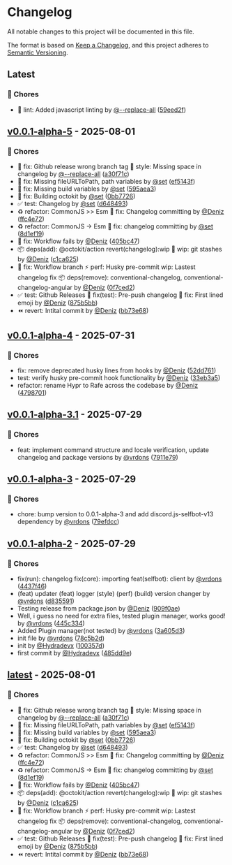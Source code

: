 # Changelog

All notable changes to this project will be documented in this file.

The format is based on [Keep a Changelog](https://keepachangelog.com/en/1.0.0/),
and this project adheres to [Semantic Versioning](https://semver.org/spec/v2.0.0.html).

## Latest

### 🔧 Chores

- 🧹 lint: Added javascript linting by [@--replace-all](https://github.com/--replace-all) ([59eed2f](https://github.com/Hydrion-Team/Rafe/commit/59eed2f4cd43a602af512c97f4acea83f99f208d))

## [v0.0.1-alpha-5](https://github.com/Hydrion-Team/Rafe/compare/v0.0.1-alpha-4...v0.0.1-alpha-5) - 2025-08-01

### 🔧 Chores

- 🐛 fix: Github release wrong branch tag 💄 style: Missing space in changelog by [@--replace-all](https://github.com/--replace-all) ([a30f71c](https://github.com/Hydrion-Team/Rafe/commit/a30f71ccd489b2a865feb60c3983295cd7a2ce6c))
- 🐛 fix: Missing fileURLToPath, path variables by [@set](https://github.com/set) ([ef5143f](https://github.com/Hydrion-Team/Rafe/commit/ef5143ff8962707bfccf9b2af9ee10f273c73287))
- 🐛 fix: Missing build variables by [@set](https://github.com/set) ([595aea3](https://github.com/Hydrion-Team/Rafe/commit/595aea380dba4bf1836589615c64e067e3de0f58))
- 🐛 fix: Building octokit by [@set](https://github.com/set) ([0bb7726](https://github.com/Hydrion-Team/Rafe/commit/0bb7726a84a220cd6f01406b0dbf105d44930915))
- ✅  test: Changelog by [@set](https://github.com/set) ([d648493](https://github.com/Hydrion-Team/Rafe/commit/d6484938d08272c4eb6dc5b38d432e13f45caee4))
- ♻️ refactor: CommonJS >> Esm 🐛 fix: Changelog committing by [@Deniz](https://github.com/Deniz) ([ffc4e72](https://github.com/Hydrion-Team/Rafe/commit/ffc4e7252c8e60b991745daac97dc31b6e413874))
- ♻️ refactor: CommonJS -> Esm 🐛 fix: changelog committing by [@set](https://github.com/set) ([8d1ef19](https://github.com/Hydrion-Team/Rafe/commit/8d1ef192aafdcc00f92f0e7a149561676dbe1340))
- 🐛 fix: Workflow fails by [@Deniz](https://github.com/Deniz) ([405bc47](https://github.com/Hydrion-Team/Rafe/commit/405bc47716a47a10c8b3ff1ccf749d596763f80c))
- 📦 deps(add): @octokit/action revert(changelog):wip 🚧 wip: git stashes by [@Deniz](https://github.com/Deniz) ([c1ca625](https://github.com/Hydrion-Team/Rafe/commit/c1ca6256a3a95b936f41fb676d5e8e5a9b6b6898))
- 🐛 fix: Workflow branch ⚡  perf: Husky pre-commit wip: Lastest changelog fix 📦 deps(remove): conventional-changelog, conventional-changelog-angular by [@Deniz](https://github.com/Deniz) ([0f7ced2](https://github.com/Hydrion-Team/Rafe/commit/0f7ced2c4b5e01de097e9c008af8f7cd60d54aa4))
- ✅  test: Github Releases 🐛 fix(test): Pre-push changelog 🐛 fix: First lined emoji by [@Deniz](https://github.com/Deniz) ([875b5bb](https://github.com/Hydrion-Team/Rafe/commit/875b5bb9e795faa76485cde4b6f48dd882a0c339))
- ⏪ revert: Intital commit by [@Deniz](https://github.com/Deniz) ([bb73e68](https://github.com/Hydrion-Team/Rafe/commit/bb73e6846a978d37abf388fbe9333e4c84064d6c))

## [v0.0.1-alpha-4](https://github.com/Hydrion-Team/Rafe/compare/v0.0.1-alpha-3.1...v0.0.1-alpha-4) - 2025-07-31

### 🔧 Chores

- fix: remove deprecated husky lines from hooks by [@Deniz](https://github.com/Deniz) ([52dd761](https://github.com/Hydrion-Team/Rafe/commit/52dd761ae601760633cd5299b2d56da042d22672))
- test: verify husky pre-commit hook functionality by [@Deniz](https://github.com/Deniz) ([33eb3a5](https://github.com/Hydrion-Team/Rafe/commit/33eb3a5043a24a6c7a339fdf4e1c35364ab96665))
- refactor: rename Hypr to Rafe across the codebase by [@Deniz](https://github.com/Deniz) ([4798701](https://github.com/Hydrion-Team/Rafe/commit/479870167b511c0c94f6c32d76a38f149d6a3912))

## [v0.0.1-alpha-3.1](https://github.com/Hydrion-Team/Rafe/compare/v0.0.1-alpha-3...v0.0.1-alpha-3.1) - 2025-07-29

### 🔧 Chores

- feat: implement command structure and locale verification, update changelog and package versions by [@vrdons](https://github.com/vrdons) ([7911e79](https://github.com/Hydrion-Team/Rafe/commit/7911e7946f23a283d2513106bb0f983ef8a3bff0))

## [v0.0.1-alpha-3](https://github.com/Hydrion-Team/Rafe/compare/v0.0.1-alpha-2...v0.0.1-alpha-3) - 2025-07-29

### 🔧 Chores

- chore: bump version to 0.0.1-alpha-3 and add discord.js-selfbot-v13 dependency by [@vrdons](https://github.com/vrdons) ([79efdcc](https://github.com/Hydrion-Team/Rafe/commit/79efdccc28513c8e0d931995e1283979b28bfa64))

## [v0.0.1-alpha-2](https://github.com/Hydrion-Team/Rafe/compare/latest...v0.0.1-alpha-2) - 2025-07-29

### 🔧 Chores

- fix(run): changelog fix(core): importing feat(selfbot): client by [@vrdons](https://github.com/vrdons) ([4437f46](https://github.com/Hydrion-Team/Rafe/commit/4437f46e63456084ed1d57996e4a5f20b54306d7))
- (feat) updater (feat) logger (style) (perf) (build) version changer by [@vrdons](https://github.com/vrdons) ([d835591](https://github.com/Hydrion-Team/Rafe/commit/d8355919ac681eb28d2f8225f3c17871e93d73f1))
- Testing release from package.json by [@Deniz](https://github.com/Deniz) ([909f0ae](https://github.com/Hydrion-Team/Rafe/commit/909f0aed462601c59b265f5b9f0ff5167f8e770b))
- Well, i guess no need for extra files, tested plugin manager, works good! by [@vrdons](https://github.com/vrdons) ([445c334](https://github.com/Hydrion-Team/Rafe/commit/445c334df4f47559b5b64273188d785755d18a47))
- Added Plugin manager(not tested) by [@vrdons](https://github.com/vrdons) ([3a605d3](https://github.com/Hydrion-Team/Rafe/commit/3a605d3dda1b3d7430a61c8650e30c11d3cef0e5))
- init file by [@vrdons](https://github.com/vrdons) ([78c5b2d](https://github.com/Hydrion-Team/Rafe/commit/78c5b2d56f9b1a8179b93d86577ff99d8b7c93d2))
- init by [@Hydradevx](https://github.com/Hydradevx) ([100357d](https://github.com/Hydrion-Team/Rafe/commit/100357df160bb0002a005c6bc04ebb80667356e9))
- first commit by [@Hydradevx](https://github.com/Hydradevx) ([485dd9e](https://github.com/Hydrion-Team/Rafe/commit/485dd9e65eabed94f12c15c764f9e10b7b094168))

## [latest](https://github.com/Hydrion-Team/Rafe/releases/tag/latest) - 2025-08-01

### 🔧 Chores

- 🐛 fix: Github release wrong branch tag 💄 style: Missing space in changelog by [@--replace-all](https://github.com/--replace-all) ([a30f71c](https://github.com/Hydrion-Team/Rafe/commit/a30f71ccd489b2a865feb60c3983295cd7a2ce6c))
- 🐛 fix: Missing fileURLToPath, path variables by [@set](https://github.com/set) ([ef5143f](https://github.com/Hydrion-Team/Rafe/commit/ef5143ff8962707bfccf9b2af9ee10f273c73287))
- 🐛 fix: Missing build variables by [@set](https://github.com/set) ([595aea3](https://github.com/Hydrion-Team/Rafe/commit/595aea380dba4bf1836589615c64e067e3de0f58))
- 🐛 fix: Building octokit by [@set](https://github.com/set) ([0bb7726](https://github.com/Hydrion-Team/Rafe/commit/0bb7726a84a220cd6f01406b0dbf105d44930915))
- ✅  test: Changelog by [@set](https://github.com/set) ([d648493](https://github.com/Hydrion-Team/Rafe/commit/d6484938d08272c4eb6dc5b38d432e13f45caee4))
- ♻️ refactor: CommonJS >> Esm 🐛 fix: Changelog committing by [@Deniz](https://github.com/Deniz) ([ffc4e72](https://github.com/Hydrion-Team/Rafe/commit/ffc4e7252c8e60b991745daac97dc31b6e413874))
- ♻️ refactor: CommonJS -> Esm 🐛 fix: changelog committing by [@set](https://github.com/set) ([8d1ef19](https://github.com/Hydrion-Team/Rafe/commit/8d1ef192aafdcc00f92f0e7a149561676dbe1340))
- 🐛 fix: Workflow fails by [@Deniz](https://github.com/Deniz) ([405bc47](https://github.com/Hydrion-Team/Rafe/commit/405bc47716a47a10c8b3ff1ccf749d596763f80c))
- 📦 deps(add): @octokit/action revert(changelog):wip 🚧 wip: git stashes by [@Deniz](https://github.com/Deniz) ([c1ca625](https://github.com/Hydrion-Team/Rafe/commit/c1ca6256a3a95b936f41fb676d5e8e5a9b6b6898))
- 🐛 fix: Workflow branch ⚡  perf: Husky pre-commit wip: Lastest changelog fix 📦 deps(remove): conventional-changelog, conventional-changelog-angular by [@Deniz](https://github.com/Deniz) ([0f7ced2](https://github.com/Hydrion-Team/Rafe/commit/0f7ced2c4b5e01de097e9c008af8f7cd60d54aa4))
- ✅  test: Github Releases 🐛 fix(test): Pre-push changelog 🐛 fix: First lined emoji by [@Deniz](https://github.com/Deniz) ([875b5bb](https://github.com/Hydrion-Team/Rafe/commit/875b5bb9e795faa76485cde4b6f48dd882a0c339))
- ⏪ revert: Intital commit by [@Deniz](https://github.com/Deniz) ([bb73e68](https://github.com/Hydrion-Team/Rafe/commit/bb73e6846a978d37abf388fbe9333e4c84064d6c))

